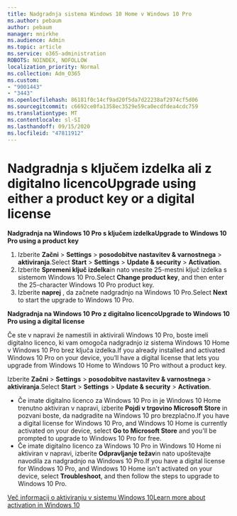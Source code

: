 ```yaml
---
title: Nadgradnja sistema Windows 10 Home v Windows 10 Pro
ms.author: pebaum
author: pebaum
manager: mnirkhe
ms.audience: Admin
ms.topic: article
ms.service: o365-administration
ROBOTS: NOINDEX, NOFOLLOW
localization_priority: Normal
ms.collection: Adm_O365
ms.custom:
- "9001443"
- "3443"
ms.openlocfilehash: 86181f0c14cf9ad20f5da7d22238af2974cf5d06
ms.sourcegitcommit: c6692ce0fa1358ec3529e59ca0ecdfdea4cdc759
ms.translationtype: MT
ms.contentlocale: sl-SI
ms.lasthandoff: 09/15/2020
ms.locfileid: "47811912"
---
```

# <a name="upgrade-using-either-a-product-key-or-a-digital-license"></a><span data-ttu-id="bac84-102">Nadgradnja s ključem izdelka ali z digitalno licenco</span><span class="sxs-lookup"><span data-stu-id="bac84-102">Upgrade using either a product key or a digital license</span></span>

<span data-ttu-id="bac84-103">**Nadgradnja na Windows 10 Pro s ključem izdelka**</span><span class="sxs-lookup"><span data-stu-id="bac84-103">**Upgrade to Windows 10 Pro using a product key**</span></span>

1. <span data-ttu-id="bac84-104">Izberite **Začni**  >  **Settings**  >  **posodobitve nastavitev & varnostnega**  >  **aktiviranja**.</span><span class="sxs-lookup"><span data-stu-id="bac84-104">Select **Start** > **Settings** > **Update & security** > **Activation**.</span></span>
2. <span data-ttu-id="bac84-105">Izberite **Spremeni ključ izdelka**in nato vnesite 25-mestni ključ izdelka s sistemom Windows 10 Pro.</span><span class="sxs-lookup"><span data-stu-id="bac84-105">Select **Change product key**, and then enter the 25-character Windows 10 Pro product key.</span></span>
3. <span data-ttu-id="bac84-106">Izberite **naprej** , da začnete nadgradnjo na Windows 10 Pro.</span><span class="sxs-lookup"><span data-stu-id="bac84-106">Select **Next** to start the upgrade to Windows 10 Pro.</span></span>

<span data-ttu-id="bac84-107">**Nadgradnja na Windows 10 Pro z digitalno licenco**</span><span class="sxs-lookup"><span data-stu-id="bac84-107">**Upgrade to Windows 10 Pro using a digital license**</span></span>

<span data-ttu-id="bac84-108">Če ste v napravi že namestili in aktivirali Windows 10 Pro, boste imeli digitalno licenco, ki vam omogoča nadgradnjo iz sistema Windows 10 Home v Windows 10 Pro brez ključa izdelka.</span><span class="sxs-lookup"><span data-stu-id="bac84-108">If you already installed and activated Windows 10 Pro on your device, you’ll have a digital license that lets you upgrade from Windows 10 Home to Windows 10 Pro without a product key.</span></span>

<span data-ttu-id="bac84-109">Izberite **Začni**  >  **Settings**  >  **posodobitve nastavitev & varnostnega**  >  **aktiviranja**.</span><span class="sxs-lookup"><span data-stu-id="bac84-109">Select **Start** > **Settings** > **Update & security** > **Activation**.</span></span>

- <span data-ttu-id="bac84-110">Če imate digitalno licenco za Windows 10 Pro in je Windows 10 Home trenutno aktiviran v napravi, izberite **Pojdi v trgovino Microsoft Store** in pozvani boste, da nadgradite na Windows 10 pro brezplačno.</span><span class="sxs-lookup"><span data-stu-id="bac84-110">If you have a digital license for Windows 10 Pro, and Windows 10 Home is currently activated on your device, select **Go to Microsoft Store** and you'll be prompted to upgrade to Windows 10 Pro for free.</span></span>
- <span data-ttu-id="bac84-111">Če imate digitalno licenco za Windows 10 Pro in Windows 10 Home ni aktiviran v napravi, izberite **Odpravljanje težav**in nato upoštevajte navodila za nadgradnjo na Windows 10 Pro.</span><span class="sxs-lookup"><span data-stu-id="bac84-111">If you have a digital license for Windows 10 Pro, and Windows 10 Home isn't activated on your device, select **Troubleshoot**, and then follow the steps to upgrade to Windows 10 Pro.</span></span>

[<span data-ttu-id="bac84-112">Več informacij o aktiviranju v sistemu Windows 10</span><span class="sxs-lookup"><span data-stu-id="bac84-112">Learn more about activation in Windows 10</span></span>](https://support.microsoft.com/help/12440)